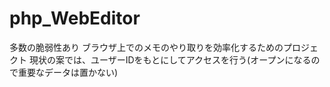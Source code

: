 # php_WebEditor
多数の脆弱性あり
ブラウザ上でのメモのやり取りを効率化するためのプロジェクト
現状の案では、ユーザーIDをもとにしてアクセスを行う(オープンになるので重要なデータは置かない)
